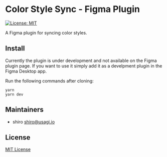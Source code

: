 # Color Style Sync - Figma Plugin

[![License: MIT](https://img.shields.io/badge/License-MIT-yellow.svg)](https://opensource.org/licenses/MIT)

A Figma plugin for syncing color styles.

## Install

Currently the plugin is under development and not available on the Figma plugin page.
If you want to use it simply add it as a develpment plugin in the Figma Desktop app.

Run the following commands after cloning:
```
yarn
yarn dev
```

## Maintainers

- shiro <shiro@usagi.io>

## License

[MIT License](https://opensource.org/licenses/MIT)

